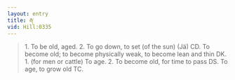 ```yaml
---
layout: entry
title: རྒ་
vid: Hill:0335
---
```

> 1\. To be old, aged\. 2\. To go down, to set (of the sun) (Jä) CD\. To become old; to become physically weak, to become lean and thin DK\. 1\. (for men or cattle) To age\. 2\. To become old, for time to pass DS\. To age, to grow old TC\.


